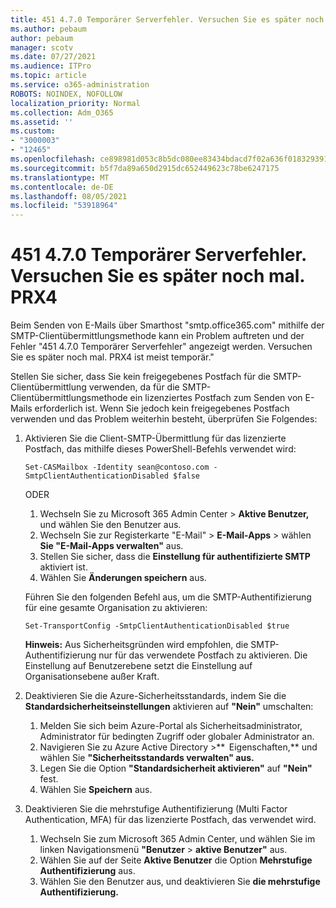 ```yaml
---
title: 451 4.7.0 Temporärer Serverfehler. Versuchen Sie es später noch mal. PRX4
ms.author: pebaum
author: pebaum
manager: scotv
ms.date: 07/27/2021
ms.audience: ITPro
ms.topic: article
ms.service: o365-administration
ROBOTS: NOINDEX, NOFOLLOW
localization_priority: Normal
ms.collection: Adm_O365
ms.assetid: ''
ms.custom:
- "3000003"
- "12465"
ms.openlocfilehash: ce898981d053c8b5dc080ee83434bdacd7f02a636f0183293915bacdb48ba4ef
ms.sourcegitcommit: b5f7da89a650d2915dc652449623c78be6247175
ms.translationtype: MT
ms.contentlocale: de-DE
ms.lasthandoff: 08/05/2021
ms.locfileid: "53918964"
---
```

# <a name="451-470-temporary-server-error-please-try-again-later-prx4"></a>451 4.7.0 Temporärer Serverfehler. Versuchen Sie es später noch mal. PRX4

Beim Senden von E-Mails über Smarthost "smtp.office365.com" mithilfe der SMTP-Clientübermittlungsmethode kann ein Problem auftreten und der Fehler "451 4.7.0 Temporärer Serverfehler" angezeigt werden. Versuchen Sie es später noch mal. PRX4 ist meist temporär." 

Stellen Sie sicher, dass Sie kein freigegebenes Postfach für die SMTP-Clientübermittlung verwenden, da für die SMTP-Clientübermittlungsmethode ein lizenziertes Postfach zum Senden von E-Mails erforderlich ist. Wenn Sie jedoch kein freigegebenes Postfach verwenden und das Problem weiterhin besteht, überprüfen Sie Folgendes:

1. Aktivieren Sie die Client-SMTP-Übermittlung für das lizenzierte Postfach, das mithilfe dieses PowerShell-Befehls verwendet wird:

    ```Set-CASMailbox -Identity sean@contoso.com -SmtpClientAuthenticationDisabled $false```

    ODER

    1. Wechseln Sie zu Microsoft 365 Admin Center > **Aktive Benutzer,** und wählen Sie den Benutzer aus.
    1. Wechseln Sie zur Registerkarte "E-Mail" > **E-Mail-Apps** > wählen **Sie "E-Mail-Apps verwalten"** aus. 
    1. Stellen Sie sicher, dass die **Einstellung für authentifizierte SMTP** aktiviert ist.
    1. Wählen Sie **Änderungen speichern** aus.
    
    Führen Sie den folgenden Befehl aus, um die SMTP-Authentifizierung für eine gesamte Organisation zu aktivieren:

    `Set-TransportConfig -SmtpClientAuthenticationDisabled $true`
 
    **Hinweis:** Aus Sicherheitsgründen wird empfohlen, die SMTP-Authentifizierung nur für das verwendete Postfach zu aktivieren. Die Einstellung auf Benutzerebene setzt die Einstellung auf Organisationsebene außer Kraft.

2. Deaktivieren Sie die Azure-Sicherheitsstandards, indem Sie die **Standardsicherheitseinstellungen** aktivieren auf **"Nein"** umschalten:

    1. Melden Sie sich beim Azure-Portal als Sicherheitsadministrator, Administrator für bedingten Zugriff oder globaler Administrator an.
    1. Navigieren Sie zu Azure Active Directory >**  Eigenschaften,** und wählen Sie **"Sicherheitsstandards verwalten" aus.**
    1. Legen Sie die Option **"Standardsicherheit aktivieren"** auf **"Nein"** fest.
    1. Wählen Sie **Speichern** aus.

3. Deaktivieren Sie die mehrstufige Authentifizierung (Multi Factor Authentication, MFA) für das lizenzierte Postfach, das verwendet wird.

    1. Wechseln Sie zum Microsoft 365 Admin Center, und wählen Sie im linken Navigationsmenü **"Benutzer**  >  **aktive Benutzer"** aus.
    1. Wählen Sie auf der Seite **Aktive Benutzer** die Option **Mehrstufige Authentifizierung** aus.
    1. Wählen Sie den Benutzer aus, und deaktivieren Sie **die mehrstufige Authentifizierung.**

